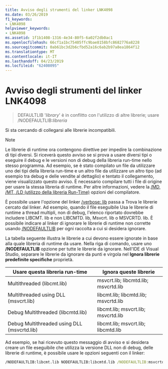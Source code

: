 ```yaml
---
title: Avviso degli strumenti del linker LNK4098
ms.date: 03/26/2019
f1_keywords:
- LNK4098
helpviewer_keywords:
- LNK4098
ms.assetid: 1f1b1408-1316-4e34-80f5-6a02f2db0ac1
ms.openlocfilehash: 66cf1a1bc75405ffc9bae8158bfc8682776a8228
ms.sourcegitcommit: 0ab61bc3d2b6cfbd52a16c6ab2b97a8ea1864f12
ms.translationtype: MT
ms.contentlocale: it-IT
ms.lasthandoff: 04/23/2019
ms.locfileid: "62408095"
---
```

# <a name="linker-tools-warning-lnk4098"></a>Avviso degli strumenti del linker LNK4098

> DEFAULTLIB '*library*' è in conflitto con l'utilizzo di altre librerie; usare /NODEFAULTLIB:*libreria*

Si sta cercando di collegarsi alle librerie incompatibili.

> [!NOTE]
> Le librerie di runtime ora contengono direttive per impedire la combinazione di tipi diversi. Si riceverà questo avviso se si prova a usare diversi tipi o eseguire il debug e le versioni non di debug della libreria run-time nello stesso programma. Ad esempio, se è stato compilato un file da utilizzare uno dei tipi della libreria run-time e un altro file da utilizzare un altro tipo (ad esempio tra debug e delle vendite al dettaglio) e tentato il collegamento, viene visualizzato questo avviso. È necessario compilare tutti i file di origine per usare la stessa libreria di runtime. Per altre informazioni, vedere la [/MD, /MT, /LD (utilizzo della libreria Run-Time)](../../build/reference/md-mt-ld-use-run-time-library.md) opzioni del compilatore.

È possibile usare l'opzione del linker [/verbose: lib](../../build/reference/verbose-print-progress-messages.md) passa a Trova le librerie cercato dal linker. Ad esempio, quando il file eseguibile Usa le librerie di runtime a thread multipli, non di debug, l'elenco riportato dovrebbe includere LIBCMT. lib e non LIBCMTD. lib, Msvcrt. lib o MSVCRTD. lib. È possibile indicare al linker di ignorare le librerie di runtime non corrette usando [/NODEFAULTLIB](../../build/reference/nodefaultlib-ignore-libraries.md) per ogni raccolta a cui si desidera ignorare.

La tabella seguente illustra le librerie a cui devono essere ignorate in base alla quale libreria di runtime da usare. Nella riga di comando, usare uno **/NODEFAULTLIB** opzione per tutte le librerie da ignorare. Nell'IDE di Visual Studio, separare le librerie da ignorare da punti e virgola nel **Ignora librerie predefinite specifiche** proprietà.

| Usare questa libreria run-time | Ignora queste librerie |
|-----------------------------------|----------------------------|
| Multithreaded (libcmt.lib) | msvcrt.lib; libcmtd.lib; msvcrtd.lib |
| Multithreaded using DLL (msvcrt.lib) | libcmt.lib; libcmtd.lib; msvcrtd.lib |
| Debug Multithreaded (libcmtd.lib) | libcmt.lib; msvcrt.lib; msvcrtd.lib |
| Debug Multithreaded using DLL (msvcrtd.lib) | libcmt.lib; msvcrt.lib; libcmtd.lib |

Ad esempio, se hai ricevuto questo messaggio di avviso e si desidera creare un file eseguibile che utilizza la versione DLL non di debug, delle librerie di runtime, è possibile usare le opzioni seguenti con il linker:

```cmd
/NODEFAULTLIB:libcmt.lib NODEFAULTLIB:libcmtd.lib /NODEFAULTLIB:msvcrtd.lib
```